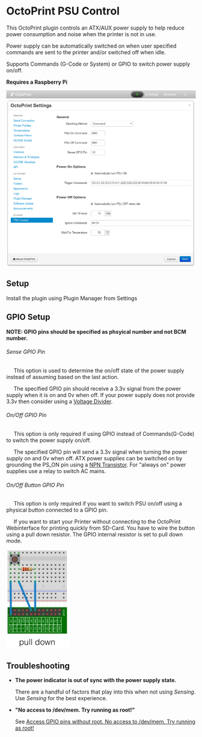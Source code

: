 # OctoPrint PSU Control
This OctoPrint plugin controls an ATX/AUX power supply to help reduce power consumption and noise when the printer is not in use.

Power supply can be automatically switched on when user specified commands are sent to the printer and/or switched off when idle.

Supports Commands (G-Code or System) or GPIO to switch power supply on/off.

**Requires a Raspberry Pi**

![PSUControl](psucontrol_navbar_settings.png?raw=true)
 
 
## Setup

Install the plugin using Plugin Manager from Settings
 
 
## GPIO Setup

**NOTE: GPIO pins should be specified as phsyical number and not BCM number.**

###### Sense GPIO Pin
&nbsp;&nbsp;&nbsp;&nbsp; This option is used to determine the on/off state of the power supply instead of assuming based on the last action.

&nbsp;&nbsp;&nbsp;&nbsp; The specified GPIO pin should receive a 3.3v signal from the power supply when it is on and 0v when off. If your power supply does not provide 3.3v then consider using a [Voltage Divider](https://en.wikipedia.org/wiki/Voltage_divider).


###### On/Off GPIO Pin
&nbsp;&nbsp;&nbsp;&nbsp; This option is only required if using GPIO instead of Commands(G-Code) to switch the power supply on/off.

&nbsp;&nbsp;&nbsp;&nbsp; The specified GPIO pin will send a 3.3v signal when turning the power supply on and 0v when off. ATX power supplies can be switched on by grounding the PS_ON pin using a [NPN Transistor](https://en.wikipedia.org/wiki/Bipolar_junction_transistor). For "always on" power supplies use a relay to switch AC mains.

###### On/Off Button GPIO Pin
&nbsp;&nbsp;&nbsp;&nbsp; This option is only required if you want to switch PSU on/off using a physical button connected to a GPIO pin.

&nbsp;&nbsp;&nbsp;&nbsp; If you want to start your Printer without connecting to the OctoPrint Webinterface for printing quickly from SD-Card. You have to wire the button using a pull down resistor. The GPIO internal resistor is set to pull down mode.

![Button with pull down resistor](rpi_pull_down.png?raw=true)

## Troubleshooting
- **The power indicator is out of sync with the power supply state.**

    There are a handful of factors that play into this when not using *Sensing*. Use *Sensing* for the best experience.
 
- **"No access to /dev/mem. Try running as root!"**

    See [Access GPIO pins without root. No access to /dev/mem. Try running as root!](https://raspberrypi.stackexchange.com/questions/40105/access-gpio-pins-without-root-no-access-to-dev-mem-try-running-as-root)
